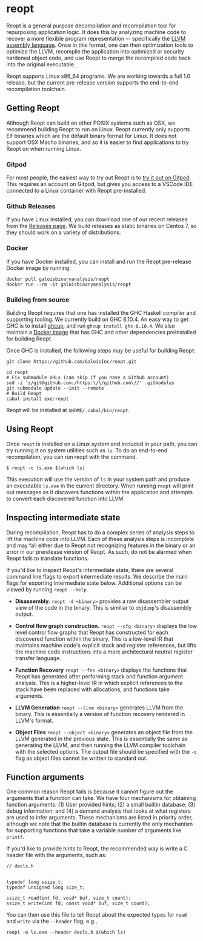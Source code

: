 # reopt

Reopt is a general purpose decompilation and recompilation tool
for repurposing application logic.  It does this by analyzing machine
code to recover a more flexible program representation --
specifically the [LLVM assembly language](https://llvm.org/docs/LangRef.html).
Once in this format, one can then optimization tools to optimize the
LLVM, recompile the application into optimized or security hardened
object code, and use Reopt to merge the recompiled code back into the
original executable.

Reopt supports Linux x86_64 programs.  We are working towards a full
1.0 release, but the current pre-release version supports the end-to-end
recompilation toolchain.

## Getting Reopt

Although Reopt can build on other POSIX systems such as OSX, we recommend
building Reopt to run on Linux.  Reopt currently only supports Elf binaries
which are the default binary format for Linux.  It does not support OSX
Macho binaries, and so it is easier to find applications
to try Reopt on when running Linux.

### Gitpod

For most people, the easiest way to try out Reopt is to
[try it out on Gitpod](https://gitpod.io#https://github.com/GaloisInc/reopt/tree/try-reopt).
This requires an account on Gitpod, but gives you access to a VSCode IDE connected to a
Linux container with Reopt pre-installed.

### Github Releases

If you have Linux installed, you can download one of our recent releases from
the [Releases page](https://github.com/GaloisInc/reopt/releases).  We build
releases as static binaries on Centos 7, so they should work on a variety
of distributions.

### Docker

If you have Docker installed, you can install and run the Reopt pre-release
Docker image by running:

```
docker pull galoisbinaryanalysis/reopt
docker run --rm -it galoisbinaryanalysis/reopt
```

### Building from source

Building Reopt requires that one has installed the GHC Haskell
compiler and supporting tooling.  We currently build on GHC 8.10.4.
An easy way to get GHC is to install [ghcup](https://www.haskell.org/ghcup/),
and run `ghcup install ghc-8.10.4`.  We also maintain a
[Docker image](https://hub.docker.com/r/galoisbinaryanalysis/reopt-dev)
that has GHC and other dependencies preinstalled for building Reopt.

Once GHC is installed, the following steps may be useful for building Reopt:

```
git clone https://github.com/GaloisInc/reopt.git

cd reopt
# Fix submodule URLs (can skip if you have a Github account)
sed -i 's/git@github.com:/https:\/\/github.com\//' .gitmodules
git submodule update --init --remote
# Build Reopt
cabal install exe:reopt
```

Reopt will be installed at `$HOME/.cabal/bin/reopt`.

## Using Reopt

Once `reopt` is installed on a Linux system and included in your path,
you can try running it on system utilities such as `ls`.  To do an
end-to-end recompilation, you can run reopt with the command.

```
$ reopt -o ls.exe $(which ls)
```

This execution will use the version of `ls` in your system path and produce
an executable `ls.exe` in the current directory.  When running `reopt`
will print out messages as it discovers functions within the application
and attempts to convert each discovered function into LLVM.

## Inspecting intermediate state

During recompilation, Reopt has to do a complex series of analysis steps
to lift the machine code into LLVM.  Each of these analysis steps is
incomplete and may fail either due to Reopt not recognizing features
in the binary or an error in our prerelease version of Reopt.  As such,
do not be alarmed when Reopt fails to translate functions.

If you'd like to inspect Reopt's intermediate state, there are several
command line flags to export intermediate results.  We describe the
main flags for exporting intermediate state below.
Additional options can be viewed by running `reopt --help`.

 * **Disassembly.**  `reopt -d <binary>` provides a raw disassembler output view
   of the code in the binary.  This is similiar to `objdump`'s disassembly
   output.

 * **Control flow graph construction.** `reopt --cfg <binary>` displays the low
   level control flow graphs that Reopt has constructed for each discovered
   function within the binary.  This is a low-level IR that maintains
   machine code's explicit stack and register references, but lifts the
   machine code instructions into a more architectural neutral register
   transfer language.

 * **Function Recovery** `reopt --fns <binary>` displays the functions that
   Reopt has generated after performing stack and function argument analysis.
   This is a higher-level IR in which explicit references to the stack have been
   replaced with allocations, and functions take arguments.

 * **LLVM Generation** `reopt --llvm <binary>` generates LLVM from the binary.
   This is essentially a version of function recovery rendered in LLVM's format.

 * **Object Files** `reopt --object <binary>` generates an object file from the
   LLVM generated in the previous state.  This is essentially the same as
   generating the LLVM, and then running the LLVM compiler toolchain with
   the selected options.  The output file should be specified with the
   `-o` flag as object files cannot be written to standard out.

## Function arguments

One common reason Reopt fails is because it cannot figure out the arguments
that a function can take.  We have four mechanisms for obtaining function
arguments: (1) User provided hints; (2) a small builtin database; (3) debug
information; and (4) a demand analysis that looks at what registers are used
to infer arguments.  These mechanisms are listed in priority order, although
we note that the builtin database is currently the only mechanism for supporting
functions that take a variable number of arguments like `printf`.

If you'd like to provide hints to Reopt, the recommended way is write a
C header file with the arguments, such as:

```
// decls.h


typedef long ssize_t;
typedef unsigned long size_t;

ssize_t read(int fd, void* buf, size_t count);
ssize_t write(int fd, const void* buf, size_t count);
```

You can then use this file to tell Reopt about the expected types for
`read` and `write` via the `--header` flag, e.g.,

```
reopt -o ls.exe --header decls.h $(which ls)
```
